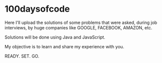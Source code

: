 # 100daysofcode

Here I'll upload the solutions of some problems that were asked, during job interviews, by huge companies like GOOGLE, FACEBOOK, AMAZON, etc.

Solutions will be done using Java and JavaScript.

My objective is to learn and share my experience with you.

READY. SET. GO.
